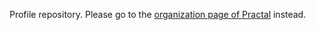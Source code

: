 Profile repository. Please go to the [organization page of Practal](https://github.com/practal) instead.
